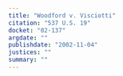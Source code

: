 ```yaml
---
title: "Woodford v. Visciotti"
citation: "537 U.S. 19"
docket: "02-137"
argdate: ""
publishdate: "2002-11-04"
justices: ""
summary: ""
---
```



